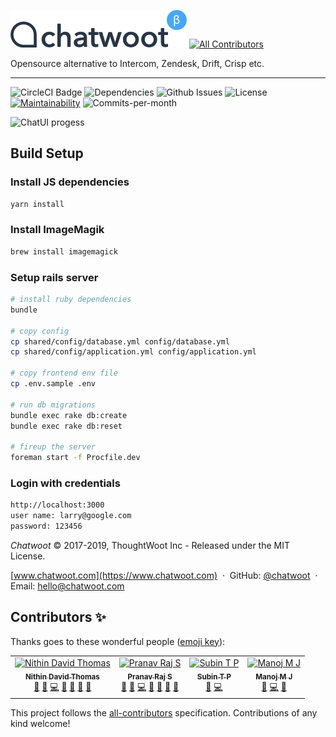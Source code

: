 ![Woot-logo](.github/woot-logo.png)
[![All Contributors](https://img.shields.io/badge/all_contributors-1-orange.svg?style=flat-square)](#contributors)

Opensource alternative to Intercom, Zendesk, Drift, Crisp etc.

___

![CircleCI Badge](https://img.shields.io/circleci/build/github/chatwoot/chatwoot)
![Dependencies](https://img.shields.io/david/chatwoot/chatwoot)
![Github Issues](https://img.shields.io/github/issues/chatwoot/chatwoot)
![License](https://img.shields.io/github/license/chatwoot/chatwoot)
[![Maintainability](https://api.codeclimate.com/v1/badges/80f9e1a7c72d186289ad/maintainability)](https://codeclimate.com/github/chatwoot/chatwoot/maintainability)
![Commits-per-month](https://img.shields.io/github/commit-activity/m/chatwoot/chatwoot)

![ChatUI progess](https://chatwoot.com/images/dashboard-screen.png)

## Build Setup


### Install JS dependencies

``` bash
yarn install
```

### Install ImageMagik

```bash
brew install imagemagick
```

### Setup rails server

```bash
# install ruby dependencies
bundle

# copy config
cp shared/config/database.yml config/database.yml
cp shared/config/application.yml config/application.yml

# copy frontend env file
cp .env.sample .env

# run db migrations
bundle exec rake db:create
bundle exec rake db:reset

# fireup the server
foreman start -f Procfile.dev
```

### Login with credentials

```bash
http://localhost:3000
user name: larry@google.com
password: 123456
```


*Chatwoot* &copy; 2017-2019, ThoughtWoot Inc - Released under the MIT License.

[www.chatwoot.com](https://www.chatwoot.com)
&nbsp;&middot;&nbsp;
GitHub: [@chatwoot](https://github.com/chatwoot)
&nbsp;&middot;&nbsp;
Email: [hello@chatwoot.com](mailto:hello@chatwoot.com)

## Contributors ✨

Thanks goes to these wonderful people ([emoji key](https://allcontributors.org/docs/en/emoji-key)):

<!-- ALL-CONTRIBUTORS-LIST:START - Do not remove or modify this section -->
<!-- prettier-ignore -->
<table>
  <tr>
    <td align="center"><a href="http://nithindavid.me"><img src="https://avatars2.githubusercontent.com/u/1277421?v=4" width="100px;" alt="Nithin David Thomas"/><br /><sub><b>Nithin David Thomas</b></sub></a><br /><a href="https://github.com/chatwoot/chatwoot/issues?q=author%3Anithindavid" title="Bug reports">🐛</a> <a href="#blog-nithindavid" title="Blogposts">📝</a> <a href="https://github.com/chatwoot/chatwoot/commits?author=nithindavid" title="Code">💻</a> <a href="https://github.com/chatwoot/chatwoot/commits?author=nithindavid" title="Documentation">📖</a> <a href="#design-nithindavid" title="Design">🎨</a> <a href="#maintenance-nithindavid" title="Maintenance">🚧</a> <a href="#review-nithindavid" title="Reviewed Pull Requests">👀</a></td>
    <td align="center"><a href="https://github.com/pranavrajs"><img src="https://avatars3.githubusercontent.com/u/2246121?v=4" width="100px;" alt="Pranav Raj S"/><br /><sub><b>Pranav Raj S</b></sub></a><br /><a href="https://github.com/chatwoot/chatwoot/issues?q=author%3Apranavrajs" title="Bug reports">🐛</a> <a href="#blog-pranavrajs" title="Blogposts">📝</a> <a href="https://github.com/chatwoot/chatwoot/commits?author=pranavrajs" title="Code">💻</a> <a href="https://github.com/chatwoot/chatwoot/commits?author=pranavrajs" title="Documentation">📖</a> <a href="#design-pranavrajs" title="Design">🎨</a> <a href="#maintenance-pranavrajs" title="Maintenance">🚧</a> <a href="#review-pranavrajs" title="Reviewed Pull Requests">👀</a></td>
    <td align="center"><a href="http://www.linkedin.com/in/subintp"><img src="https://avatars1.githubusercontent.com/u/1742357?v=4" width="100px;" alt="Subin T P"/><br /><sub><b>Subin T P</b></sub></a><br /><a href="https://github.com/chatwoot/chatwoot/issues?q=author%3Asubintp" title="Bug reports">🐛</a> <a href="https://github.com/chatwoot/chatwoot/commits?author=subintp" title="Code">💻</a></td>
    <td align="center"><a href="https://github.com/manojmj92"><img src="https://avatars1.githubusercontent.com/u/4034241?v=4" width="100px;" alt="Manoj M J"/><br /><sub><b>Manoj M J</b></sub></a><br /><a href="https://github.com/chatwoot/chatwoot/issues?q=author%3Amanojmj92" title="Bug reports">🐛</a> <a href="https://github.com/chatwoot/chatwoot/commits?author=manojmj92" title="Code">💻</a> <a href="#review-manojmj92" title="Reviewed Pull Requests">👀</a></td>
  </tr>
</table>

<!-- ALL-CONTRIBUTORS-LIST:END -->

This project follows the [all-contributors](https://github.com/all-contributors/all-contributors) specification. Contributions of any kind welcome!